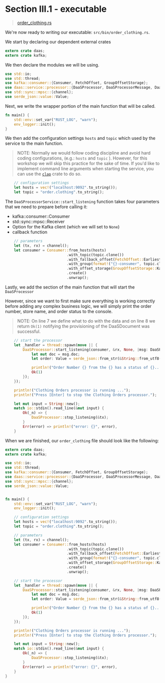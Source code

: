 # Section III.1 - executable

> [order\_clothing.rs](https://github.com/dsietz/daas-workshop/blob/master/rust-daas/src/bin/order_clothing.rs)

We're now ready to writing our executable: `src/bin/order_clothing.rs`.

We start by declaring our dependent external crates

```rust
extern crate daas;
extern crate kafka;
```

We then declare the modules we will be using.

```rust
use std::io;
use std::thread;
use kafka::consumer::{Consumer, FetchOffset, GroupOffsetStorage};
use daas::service::processor::{DaaSProcessor, DaaSProcessorMessage, DaaSProcessorService};
use std::sync::mpsc::{channel};
use serde_json::value::Value;
```

Next, we write the wrapper portion of the main function that will be called.

```rust
fn main() {
    std::env::set_var("RUST_LOG", "warn");
    env_logger::init();
}
```

We then add the configuration settings `hosts` and `topic` which used by the service to the main function. 

> NOTE: Normally we would follow coding discipline and avoid hard coding configurations, \(e.g.: `hosts` and `topic` \). However, for this workshop we will skip this practice for the sake of time. If you'd like to implement command line arguments when starting the service, you can use the [`clap`](https://crates.io/crates/clap) crate to do so.

```rust
    // configuration settings
    let hosts = vec!("localhost:9092".to_string());
    let topic = "order.clothing".to_string();
```

The `DaaSProcessorService::start_listening` function takes four parameters that we need to prepare before calling it:

* kafka::consumer::Consumer
* std::sync::mpsc::Receiver
* Option for the Kafka client \(which we will set to `None`\)
* callback function 

```rust
    // parameters
    let (tx, rx) = channel();
    let consumer = Consumer::from_hosts(hosts)
                            .with_topic(topic.clone())
                            .with_fallback_offset(FetchOffset::Earliest)
                            .with_group(format!("{}-consumer", topic.clone()))
                            .with_offset_storage(GroupOffsetStorage::Kafka)
                            .create()
                            .unwrap();
```

Lastly, we add the section of the main function that will start the `DaaSProcessor`

However, since we want to first make sure everything is working correctly before adding any complex business logic, we will simply print the order number, store name, and order status to the console.

> NOTE: On line 7 we define what to do with the data and on line 8 we return `Ok(1)` notifying the provisioning of the DaaSDocument was successful.

```rust
    // start the processor
    let _handler = thread::spawn(move || {
        DaaSProcessor::start_listening(consumer, &rx, None, |msg: DaaSProcessorMessage, _none_var , _t: Option<&i8>|{
            let mut doc = msg.doc;
            let order: Value = serde_json::from_str(&String::from_utf8(doc.data_obj_as_ref().to_vec()).unwrap()).unwrap();

            println!("Order Number {} from the {} has a status of {}...", doc.source_uid, doc.source_name, order.get("status").unwrap());
            Ok(1)
        });
    });

    println!("Clothing Orders processor is running ...");
    println!("Press [Enter] to stop the Clothing Orders processor.");

    let mut input = String::new();
    match io::stdin().read_line(&mut input) {
        Ok(_n) => {
            DaaSProcessor::stop_listening(&tx);
        }
        Err(error) => println!("error: {}", error),
    }
```

When we are finished, our `order_clothing` file should look like the following:

```rust
extern crate daas;
extern crate kafka;

use std::io;
use std::thread;
use kafka::consumer::{Consumer, FetchOffset, GroupOffsetStorage};
use daas::service::processor::{DaaSProcessor, DaaSProcessorMessage, DaaSProcessorService};
use std::sync::mpsc::{channel};
use serde_json::value::Value;


fn main() {
    std::env::set_var("RUST_LOG", "warn");
    env_logger::init();

    // configuration settings
    let hosts = vec!("localhost:9092".to_string());
    let topic = "order.clothing".to_string();

    // parameters
    let (tx, rx) = channel();
    let consumer = Consumer::from_hosts(hosts)
                            .with_topic(topic.clone())
                            .with_fallback_offset(FetchOffset::Earliest)
                            .with_group(format!("{}-consumer", topic.clone()))
                            .with_offset_storage(GroupOffsetStorage::Kafka)
                            .create()
                            .unwrap();

    // start the processor
    let _handler = thread::spawn(move || {
        DaaSProcessor::start_listening(consumer, &rx, None, |msg: DaaSProcessorMessage, _none_var , _t: Option<&i8>|{
            let mut doc = msg.doc;
            let order: Value = serde_json::from_str(&String::from_utf8(doc.data_obj_as_ref().to_vec()).unwrap()).unwrap();

            println!("Order Number {} from the {} has a status of {}...", doc.source_uid, doc.source_name, order.get("status").unwrap());
            Ok(1)
        });
    });

    println!("Clothing Orders processor is running ...");
    println!("Press [Enter] to stop the Clothing Orders processor.");

    let mut input = String::new();
    match io::stdin().read_line(&mut input) {
        Ok(_n) => {
            DaaSProcessor::stop_listening(&tx);
        }
        Err(error) => println!("error: {}", error),
    }    
}
```

